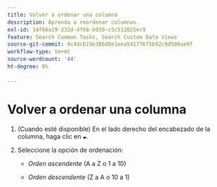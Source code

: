 ```yaml
---
title: Volver a ordenar una columna
description: Aprenda a reordenar columnas.
exl-id: 14f66a19-232d-4f68-b939-c5c512025ec9
feature: Search Common Tasks, Search Custom Data Views
source-git-commit: 9c4dcb19e386d8e1eea541776f5b92c9d500ae9f
workflow-type: tm+mt
source-wordcount: '44'
ht-degree: 0%

---
```


# Volver a ordenar una columna

1. (Cuando esté disponible) En el lado derecho del encabezado de la columna, haga clic en ![Flecha hacia abajo](/help/search-social-commerce/assets/arrow-down-expand.png "Flecha hacia abajo").

1. Seleccione la opción de ordenación:

   * *Orden ascendente* (A a Z o 1 a 10)

   * *Orden descendente* (Z a A o 10 a 1)
